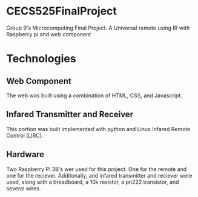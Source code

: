 # CECS525FinalProject
Group 9's Microcomputing Final Project. A Universal remote using IR with Raspberry pi and web component

# Technologies

## Web Component
The web was built using a combination of HTML, CSS, and Javascript. 

## Infared Transmitter and Receiver
This portion was built implemented with python and Linux Infared Remote Control (LIRC).

## Hardware
Two Raspberry Pi 3B's wer used for this project. One for the remote and one for the reciever. Additonally,
and infared transmitter and reciever were used, along with a breadboard, a 10k resistor, a pn222 transistor, and several wires.
